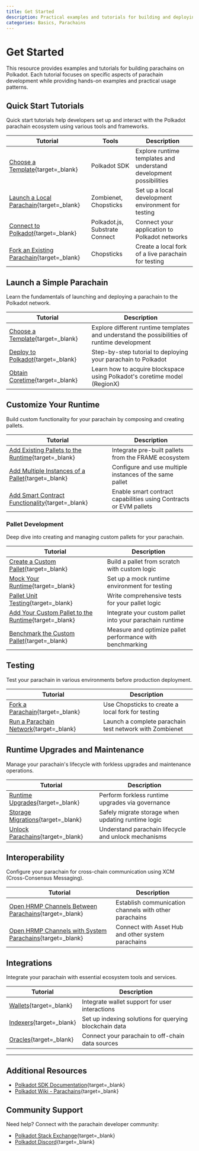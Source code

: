 ```yaml
---
title: Get Started
description: Practical examples and tutorials for building and deploying parachains on Polkadot, from launching to customization and cross-chain messaging.
categories: Basics, Parachains
---
```


# Get Started

This resource provides examples and tutorials for building parachains on Polkadot. Each tutorial focuses on specific aspects of parachain development while providing hands-on examples and practical usage patterns.

## Quick Start Tutorials

Quick start tutorials help developers set up and interact with the Polkadot parachain ecosystem using various tools and frameworks.

| Tutorial | Tools | Description |
|-------|-------|-------------|
| [Choose a Template](/parachains/launch-a-parachain/choose-a-template){target=\_blank} | Polkadot SDK | Explore runtime templates and understand development possibilities |
| [Launch a Local Parachain](/parachains/testing/run-a-parachain-network){target=\_blank} | Zombienet, Chopsticks | Set up a local development environment for testing |
| [Connect to Polkadot](/chain-interactions/query-on-chain-data){target=\_blank} | Polkadot.js, Substrate Connect | Connect your application to Polkadot networks |
| [Fork an Existing Parachain](/parachains/testing/fork-a-parachain){target=\_blank} | Chopsticks | Create a local fork of a live parachain for testing |

## Launch a Simple Parachain

Learn the fundamentals of launching and deploying a parachain to the Polkadot network.

| Tutorial | Description |
|-------|-------------|
| [Choose a Template](/parachains/launch-a-parachain/choose-a-template){target=\_blank} | Explore different runtime templates and understand the possibilities of runtime development |
| [Deploy to Polkadot](/parachains/launch-a-parachain/deploy-to-polkadot){target=\_blank} | Step-by-step tutorial to deploying your parachain to Polkadot |
| [Obtain Coretime](/parachains/launch-a-parachain/obtain-coretime){target=\_blank} | Learn how to acquire blockspace using Polkadot's coretime model (RegionX) |

## Customize Your Runtime

Build custom functionality for your parachain by composing and creating pallets.

| Tutorial | Description |
|-------|-------------|
| [Add Existing Pallets to the Runtime](/parachains/customize-your-runtime/add-existing-pallets){target=\_blank} | Integrate pre-built pallets from the FRAME ecosystem |
| [Add Multiple Instances of a Pallet](/parachains/customize-your-runtime/add-multiple-instances-of-a-pallet){target=\_blank} | Configure and use multiple instances of the same pallet |
| [Add Smart Contract Functionality](/parachains/customize-your-runtime/add-smart-contract-functionality){target=\_blank} | Enable smart contract capabilities using Contracts or EVM pallets |

### Pallet Development

Deep dive into creating and managing custom pallets for your parachain.

| Tutorial | Description |
|-------|-------------|
| [Create a Custom Pallet](/parachains/customize-your-runtime/pallet-development/create-a-custom-pallet){target=\_blank} | Build a pallet from scratch with custom logic |
| [Mock Your Runtime](/parachains/customize-your-runtime/pallet-development/mock-your-runtime){target=\_blank} | Set up a mock runtime environment for testing |
| [Pallet Unit Testing](/parachains/customize-your-runtime/pallet-development/pallet-unit-testing){target=\_blank} | Write comprehensive tests for your pallet logic |
| [Add Your Custom Pallet to the Runtime](/parachains/customize-your-runtime/pallet-development/add-custom-pallet){target=\_blank} | Integrate your custom pallet into your parachain runtime |
| [Benchmark the Custom Pallet](/parachains/customize-your-runtime/pallet-development/benchmark-custom-pallet){target=\_blank} | Measure and optimize pallet performance with benchmarking |

## Testing

Test your parachain in various environments before production deployment.

| Tutorial | Description |
|-------|-------------|
| [Fork a Parachain](/parachains/testing/fork-a-parachain){target=\_blank} | Use Chopsticks to create a local fork for testing |
| [Run a Parachain Network](/parachains/run-a-parachain-network){target=\_blank} | Launch a complete parachain test network with Zombienet |

## Runtime Upgrades and Maintenance

Manage your parachain's lifecycle with forkless upgrades and maintenance operations.

| Tutorial | Description |
|-------|-------------|
| [Runtime Upgrades](/parachains/runtime-maintenance/runtime-upgrades){target=\_blank} | Perform forkless runtime upgrades via governance |
| [Storage Migrations](/parachains/runtime-maintenance/storage-migrations){target=\_blank} | Safely migrate storage when updating runtime logic |
| [Unlock Parachains](/parachains/runtime-maintenance/unlock-parachains){target=\_blank} | Understand parachain lifecycle and unlock mechanisms |

## Interoperability

Configure your parachain for cross-chain communication using XCM (Cross-Consensus Messaging).

| Tutorial | Description |
|-------|-------------|
| [Open HRMP Channels Between Parachains](/parachains/interoperability/channels-between-parachains){target=\_blank} | Establish communication channels with other parachains |
| [Open HRMP Channels with System Parachains](/parachains/interoperability/channels-with-system-parachains){target=\_blank} | Connect with Asset Hub and other system parachains |

## Integrations

Integrate your parachain with essential ecosystem tools and services.

| Tutorial | Description |
|-------|-------------|
| [Wallets](/parachains/integrations/wallets){target=\_blank} | Integrate wallet support for user interactions |
| [Indexers](/parachains/integrations/indexers){target=\_blank} | Set up indexing solutions for querying blockchain data |
| [Oracles](/parachains/integrations/oracles){target=\_blank} | Connect your parachain to off-chain data sources |

---

## Additional Resources

- [Polkadot SDK Documentation](https://paritytech.github.io/polkadot-sdk/master/polkadot_sdk_docs/polkadot_sdk/index.html){target=\_blank}
- [Polkadot Wiki - Parachains](https://wiki.polkadot.network/docs/learn-parachains){target=\_blank}

## Community Support

Need help? Connect with the parachain developer community:

- [Polkadot Stack Exchange](https://polkadot.stackexchange.com/){target=\_blank}
- [Polkadot Discord](https://dot.li/discord){target=\_blank}